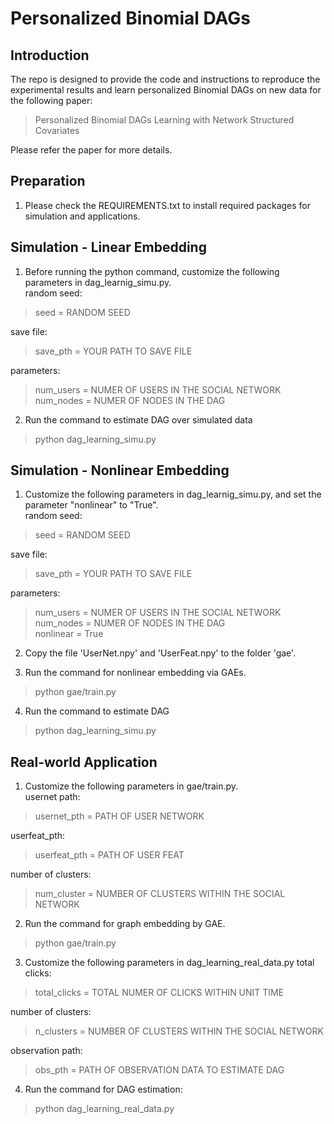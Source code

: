 # Personalized Binomial DAGs

## Introduction

The repo is designed to provide the code and instructions to reproduce the experimental results and learn personalized Binomial DAGs on new data for the following paper:

> Personalized Binomial DAGs Learning with Network Structured Covariates

Please refer the paper for more details.

## Preparation
1. Please check the REQUIREMENTS.txt to install required packages for simulation and applications.

## Simulation - Linear Embedding
1. Before running the python command, customize the following parameters in dag_learnig_simu.py.  
random seed:
> seed = RANDOM SEED

save file:
> save_pth = YOUR PATH TO SAVE FILE

parameters:
> num_users = NUMER OF USERS IN THE SOCIAL NETWORK<br>
> num_nodes = NUMER OF NODES IN THE DAG<br>

2. Run the command to estimate DAG over simulated data
> python dag_learning_simu.py


## Simulation - Nonlinear Embedding
1. Customize the following parameters in dag_learnig_simu.py, and set the parameter "nonlinear" to "True".  
random seed:
> seed = RANDOM SEED

save file:
> save_pth = YOUR PATH TO SAVE FILE

parameters:
> num_users = NUMER OF USERS IN THE SOCIAL NETWORK<br>
> num_nodes = NUMER OF NODES IN THE DAG<br>
> nonlinear = True<br>

2. Copy the file 'UserNet.npy' and 'UserFeat.npy' to the folder 'gae'.

3. Run the command for nonlinear embedding via GAEs.  
> python gae/train.py

4. Run the command to estimate DAG 
> python dag_learning_simu.py

## Real-world Application
1. Customize the following parameters in gae/train.py.  
usernet path:
> usernet_pth = PATH OF USER NETWORK

userfeat_pth:
> userfeat_pth = PATH OF USER FEAT

number of clusters:
> num_cluster = NUMBER OF CLUSTERS WITHIN THE SOCIAL NETWORK

2. Run the command for graph embedding by GAE.
> python gae/train.py

3. Customize the following parameters in dag_learning_real_data.py
total clicks:
> total_clicks = TOTAL NUMER OF CLICKS WITHIN UNIT TIME

number of clusters:
> n_clusters = NUMBER OF CLUSTERS WITHIN THE SOCIAL NETWORK

observation path:
> obs_pth = PATH OF OBSERVATION DATA TO ESTIMATE DAG

4. Run the command for DAG estimation:
> python dag_learning_real_data.py
